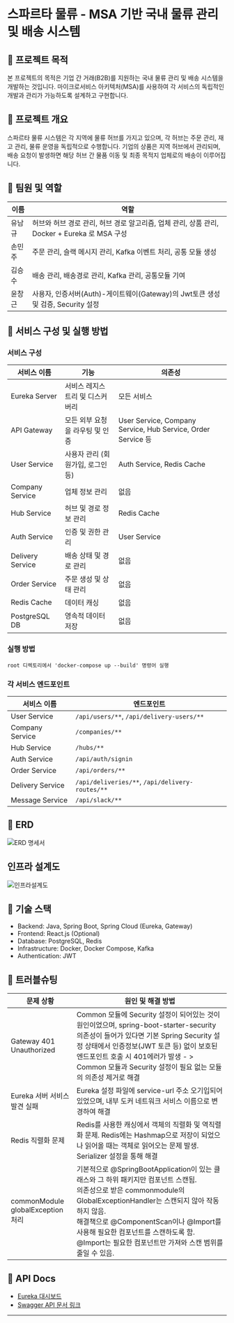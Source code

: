 # 스파르타 물류 - MSA 기반 국내 물류 관리 및 배송 시스템

## 📌 프로젝트 목적

본 프로젝트의 목적은 기업 간 거래(B2B)를 지원하는 국내 물류 관리 및 배송 시스템을 개발하는 것입니다. 마이크로서비스 아키텍처(MSA)를 사용하여 각 서비스의 독립적인 개발과 관리가 가능하도록 설계하고 구현합니다.

## 📌 프로젝트 개요

스파르타 물류 시스템은 각 지역에 물류 허브를 가지고 있으며, 각 허브는 주문 관리, 재고 관리, 물류 운영을 독립적으로 수행합니다. 기업의 상품은 지역 허브에서 관리되며, 배송 요청이 발생하면 해당 허브 간 물품 이동 및 최종 목적지 업체로의 배송이 이루어집니다.

## 📌 팀원 및 역할

| 이름 | 역할 |
|------|------|
| 유남규 | 허브와 허브 경로 관리, 허브 경로 알고리즘, 업체 관리, 상품 관리, Docker + Eureka 로 MSA 구성 |
| 손민주 | 주문 관리, 슬랙 메시지 관리, Kafka 이벤트 처리, 공통 모듈 생성 |
| 김승수 | 배송 관리, 배송경로 관리, Kafka 관리, 공통모듈 기여 |
| 윤창근 | 사용자, 인증서버(Auth)-게이트웨이(Gateway)의 Jwt토큰 생성 및 검증, Security 설정 |

## 📌 서비스 구성 및 실행 방법

### 서비스 구성

| 서비스 이름        | 기능                                    | 의존성                  |
|------------------|---------------------------------------|----------------------|
| Eureka Server    | 서비스 레지스트리 및 디스커버리               | 모든 서비스              |
| API Gateway      | 모든 외부 요청을 라우팅 및 인증                | User Service, Company Service, Hub Service, Order Service 등 |
| User Service     | 사용자 관리 (회원가입, 로그인 등)             | Auth Service, Redis Cache  |
| Company Service  | 업체 정보 관리                             | 없음                     |
| Hub Service      | 허브 및 경로 정보 관리                       | Redis Cache             |
| Auth Service     | 인증 및 권한 관리                           | User Service            |
| Delivery Service | 배송 상태 및 경로 관리                      | 없음                     |
| Order Service    | 주문 생성 및 상태 관리                      | 없음                     |
| Redis Cache      | 데이터 캐싱                               | 없음                     |
| PostgreSQL DB    | 영속적 데이터 저장                         | 없음                     |

### 실행 방법

```shell
root 디렉토리에서 'docker-compose up --build' 명령어 실행
```

### 각 서비스 엔드포인트

| 서비스 이름     | 엔드포인트 |
|-----------------|------------|
| User Service    | `/api/users/**`, `/api/delivery-users/**` |
| Company Service | `/companies/**` |
| Hub Service     | `/hubs/**` |
| Auth Service    | `/api/auth/signin` |
| Order Service    | `/api/orders/**` |
| Delivery Service  | `/api/deliveries/**`, `/api/delivery-routes/**` |
| Message Service | `/api/slack/**` |

## 📌 ERD

![ERD 명세서](https://github.com/user-attachments/assets/6f6b057c-16b4-448e-ad57-7c07bf0e99ac)


## 인프라 설계도

![인프라설계도](https://github.com/user-attachments/assets/806ac7a2-b367-436d-93d4-29bfc7c95283)

## 📌 기술 스택

- Backend: Java, Spring Boot, Spring Cloud (Eureka, Gateway)
- Frontend: React.js (Optional)
- Database: PostgreSQL, Redis
- Infrastructure: Docker, Docker Compose, Kafka
- Authentication: JWT

## 📌 트러블슈팅

| 문제 상황                             | 원인 및 해결 방법 |
|------------------------------------|-------------------|
| Gateway 401 Unauthorized           |  Common 모듈에 Security 설정이 되어있는 것이 원인이었으며, spring-boot-starter-security 의존성이 들어가 있다면 기본 Spring Security 설정 상태에서 인증정보(JWT 토큰 등) 없이 보호된 엔드포인트 호출 시 401에러가 발생 - > Common 모듈과 Security 설정이 필요 없는 모듈의 의존성 제거로 해결 |
| Eureka 서버 서비스 발견 실패          | Eureka 설정 파일에 service-url 주소 오기입되어 있었으며, 내부 도커 네트워크 서비스 이름으로 변경하여 해결 |
| Redis 직렬화 문제                   |  Redis를 사용한 캐싱에서 객체의 직렬화 및 역직렬화 문제. Redis에는 Hashmap으로 저장이 되었으나 읽어올 때는 객체로 읽어오는 문제 발생. Serializer 설정을 통해 해결  |
| commonModule globalException 처리    | 기본적으로 @SpringBootApplication이 있는 클래스와 그 하위 패키지만 컴포넌트 스캔됨.<br>의존성으로 받은 commonmodule의 GlobalExceptionHandler는 스캔되지 않아 작동하지 않음.<br>해결책으로 @ComponentScan이나 @Import를 사용해 필요한 컴포넌트를 스캔하도록 함.<br>@Import는 필요한 컴포넌트만 가져와 스캔 범위를 줄일 수 있음.|

## 📌 API Docs

- [Eureka 대시보드](http://localhost:8761)
- [Swagger API 문서 링크](http://localhost:8080/swagger-ui.html)

---

